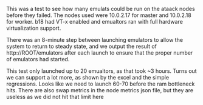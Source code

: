 This was a test to see how many emulats could be run on the 
ataack nodes before they failed. The nodes used were 
10.0.2.17 for master and 10.0.2.18 for worker. b18 had 
VT-x enabled and emualtors ran with full hardware virtualization 
support. 

There was an 8-minute step between launching emulators to allow
the system to return to steady state, and we output the result 
of http://ROOT/emulators after each launch to ensure that the 
proper number of emulators had started. 

This test only launched up to 20 emualtors, as that took ~3 hours. 
Turns out we can support a lot more, as shown by the excel and the 
simple regressions. Looks like we need to launch 60-70 before the 
ram bottleneck hits. There are also swap metrics in the node metrics
json file, but they are useless as we did not hit that limit here